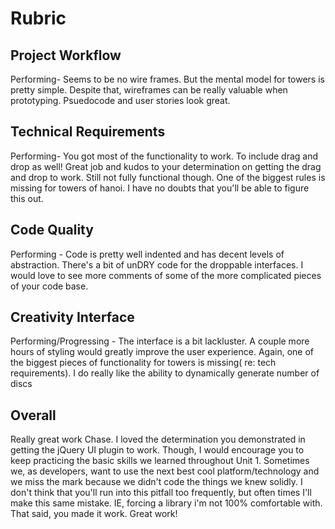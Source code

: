 # Rubric

## Project Workflow
Performing- Seems to be no wire frames. But the mental model for towers is pretty simple. Despite that, wireframes can be really valuable when prototyping. Psuedocode and user stories look great.

## Technical Requirements
Performing- You got most of the functionality to work. To include drag and drop as well! Great job and kudos to your determination on getting the drag and drop to work. Still not fully functional though. One of the biggest rules is missing for towers of hanoi. I have no doubts that you'll be able to figure this out.

## Code Quality
Performing - Code is pretty well indented and has decent levels of abstraction. There's a bit of unDRY code for the droppable interfaces. I would love to see more comments of some of the more complicated pieces of your code base.

## Creativity Interface
Performing/Progressing - The interface is a bit lackluster. A couple more hours of styling would greatly improve the user experience. Again, one of the biggest pieces of functionality for towers is missing( re: tech requirements). I do really like the ability to dynamically generate number of discs

## Overall
Really great work Chase. I loved the determination you demonstrated in getting the jQuery UI plugin to work. Though, I would encourage you to keep practicing the basic skills we learned throughout Unit 1. Sometimes we, as developers, want to use the next best cool platform/technology and we miss the mark because we didn't code the things we knew solidly. I don't think that you'll run into this pitfall too frequently, but often times I'll make this same mistake. IE, forcing a library i'm not 100% comfortable with. That said, you made it work. Great work!
